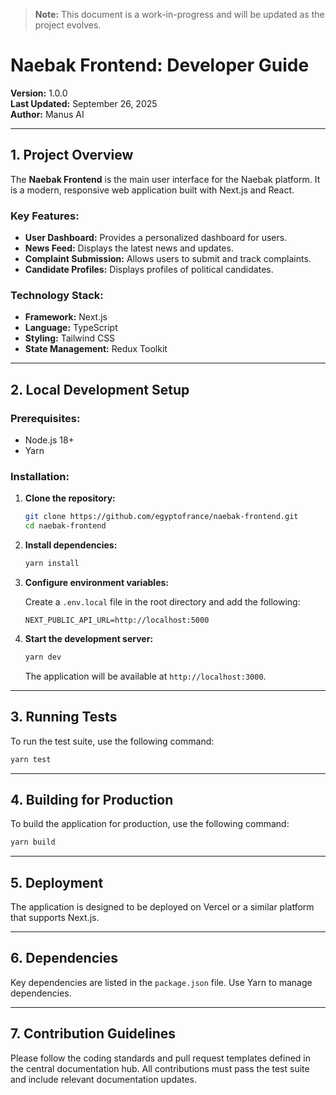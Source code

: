 > **Note:** This document is a work-in-progress and will be updated as the project evolves.

# Naebak Frontend: Developer Guide

**Version:** 1.0.0  
**Last Updated:** September 26, 2025  
**Author:** Manus AI

---

## 1. Project Overview

The **Naebak Frontend** is the main user interface for the Naebak platform. It is a modern, responsive web application built with Next.js and React.

### **Key Features:**

-   **User Dashboard:** Provides a personalized dashboard for users.
-   **News Feed:** Displays the latest news and updates.
-   **Complaint Submission:** Allows users to submit and track complaints.
-   **Candidate Profiles:** Displays profiles of political candidates.

### **Technology Stack:**

-   **Framework:** Next.js
-   **Language:** TypeScript
-   **Styling:** Tailwind CSS
-   **State Management:** Redux Toolkit

---

## 2. Local Development Setup

### **Prerequisites:**

-   Node.js 18+
-   Yarn

### **Installation:**

1.  **Clone the repository:**

    ```bash
    git clone https://github.com/egyptofrance/naebak-frontend.git
    cd naebak-frontend
    ```

2.  **Install dependencies:**

    ```bash
    yarn install
    ```

3.  **Configure environment variables:**

    Create a `.env.local` file in the root directory and add the following:

    ```env
    NEXT_PUBLIC_API_URL=http://localhost:5000
    ```

4.  **Start the development server:**

    ```bash
    yarn dev
    ```

    The application will be available at `http://localhost:3000`.

---

## 3. Running Tests

To run the test suite, use the following command:

```bash
yarn test
```

---

## 4. Building for Production

To build the application for production, use the following command:

```bash
yarn build
```

---

## 5. Deployment

The application is designed to be deployed on Vercel or a similar platform that supports Next.js.

---

## 6. Dependencies

Key dependencies are listed in the `package.json` file. Use Yarn to manage dependencies.

---

## 7. Contribution Guidelines

Please follow the coding standards and pull request templates defined in the central documentation hub. All contributions must pass the test suite and include relevant documentation updates.
